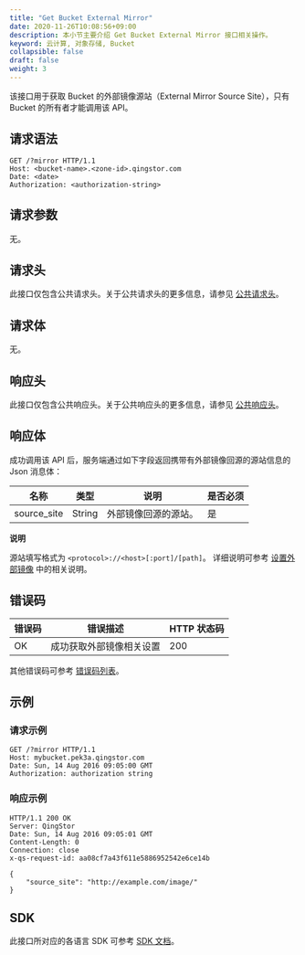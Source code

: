 ```yaml
---
title: "Get Bucket External Mirror"
date: 2020-11-26T10:08:56+09:00
description: 本小节主要介绍 Get Bucket External Mirror 接口相关操作。
keyword: 云计算, 对象存储, Bucket
collapsible: false
draft: false
weight: 3
---
```


该接口用于获取 Bucket 的外部镜像源站（External Mirror Source Site），只有 Bucket 的所有者才能调用该 API。

## 请求语法

```http
GET /?mirror HTTP/1.1
Host: <bucket-name>.<zone-id>.qingstor.com
Date: <date>
Authorization: <authorization-string>
```

## 请求参数

无。

## 请求头

此接口仅包含公共请求头。关于公共请求头的更多信息，请参见 [公共请求头](/storage/object-storage/api/common_header/#请求头字段-request-header)。

## 请求体

无。

## 响应头

此接口仅包含公共响应头。关于公共响应头的更多信息，请参见 [公共响应头](/storage/object-storage/api/common_header/#响应头字段-response-header)。

## 响应体

成功调用该 API 后，服务端通过如下字段返回携带有外部镜像回源的源站信息的 Json 消息体：

| 名称 | 类型 | 说明 | 是否必须 |
| --- | --- | --- | --- |
| source_site | String | 外部镜像回源的源站。 | 是 |

**说明**

源站填写格式为 `<protocol>://<host>[:port]/[path]`。 详细说明可参考 [设置外部镜像](../put_external_mirror/#请求体) 中的相关说明。

## 错误码

| 错误码 | 错误描述 | HTTP 状态码 |
| --- | --- | --- |
| OK | 成功获取外部镜像相关设置 | 200 |

其他错误码可参考 [错误码列表](/storage/object-storage/api/error_code/#错误码列表)。

## 示例

### 请求示例

```http
GET /?mirror HTTP/1.1
Host: mybucket.pek3a.qingstor.com
Date: Sun, 14 Aug 2016 09:05:00 GMT
Authorization: authorization string
```

### 响应示例

```http
HTTP/1.1 200 OK
Server: QingStor
Date: Sun, 14 Aug 2016 09:05:01 GMT
Content-Length: 0
Connection: close
x-qs-request-id: aa08cf7a43f611e5886952542e6ce14b

{
    "source_site": "http://example.com/image/"
}
```

## SDK

此接口所对应的各语言 SDK 可参考 [SDK 文档](/storage/object-storage/sdk/)。

